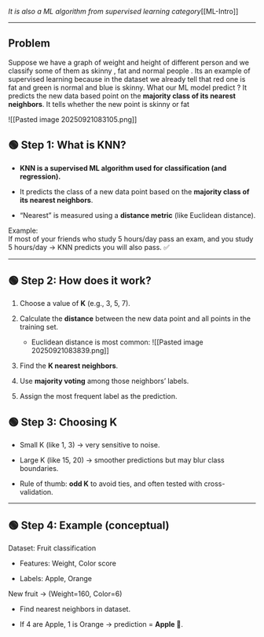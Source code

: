 *It is also a ML algorithm from supervised learning category*[[ML-Intro]]

---

## Problem
Suppose we have a graph of weight and height of different person and we classify some of them as skinny , fat and normal people . Its an example of supervised learning because in the dataset we already  tell that red one is fat and green is normal and blue is skinny. What our ML model predict ? It predicts the new data based point on the **majority class of its nearest neighbors**. It tells whether the new point is skinny or fat

![[Pasted image 20250921083105.png]]

## 🟢 Step 1: What is KNN?

- **KNN is a supervised ML algorithm used for classification (and regression).**
    
- It predicts the class of a new data point based on the **majority class of its nearest neighbors**.
    
- “Nearest” is measured using a **distance metric** (like Euclidean distance).
    

Example:  
If most of your friends who study 5 hours/day pass an exam, and you study 5 hours/day → KNN predicts you will also pass. ✅

---

## 🟢 Step 2: How does it work?

1. Choose a value of **K** (e.g., 3, 5, 7).
    
2. Calculate the **distance** between the new data point and all points in the training set.
    
    - Euclidean distance is most common:
        ![[Pasted image 20250921083839.png]]
        
1. Find the **K nearest neighbors**.
    
2. Use **majority voting** among those neighbors’ labels.
    
3. Assign the most frequent label as the prediction.
## 🟢 Step 3: Choosing K

- Small K (like 1, 3) → very sensitive to noise.
    
- Large K (like 15, 20) → smoother predictions but may blur class boundaries.
    
- Rule of thumb: **odd K** to avoid ties, and often tested with cross-validation.
    

---

## 🟢 Step 4: Example (conceptual)

Dataset: Fruit classification

- Features: Weight, Color score
    
- Labels: Apple, Orange
    

New fruit → (Weight=160, Color=6)

- Find nearest neighbors in dataset.
    
- If 4 are Apple, 1 is Orange → prediction = **Apple 🍎**.
